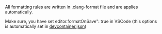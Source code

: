 All formatting rules are written in .clang-format file and are applies automatically.

Make sure, you have set editor.formatOnSave": true in VSCode (this options is automatically set in [devcontainer.json](README_DEVCONTAINERJSON.md))